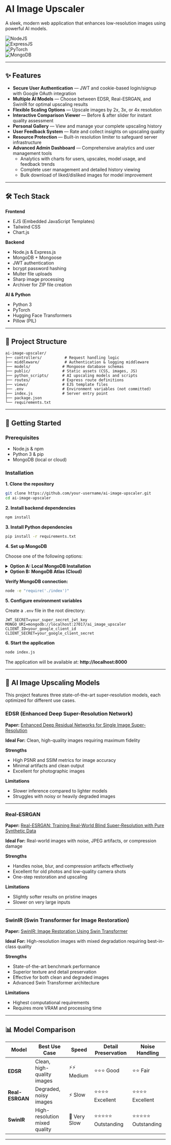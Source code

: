 # AI Image Upscaler

A sleek, modern web application that enhances low-resolution images using powerful AI models.

<div align="left">

![NodeJS](https://img.shields.io/badge/Node.js-339933?style=for-the-badge&logo=node.js&logoColor=white)  
![ExpressJS](https://img.shields.io/badge/Express.js-000000?style=for-the-badge&logo=express&logoColor=white)  
![PyTorch](https://img.shields.io/badge/PyTorch-EE4C2C?style=for-the-badge&logo=pytorch&logoColor=white)  
![MongoDB](https://img.shields.io/badge/MongoDB-47A248?style=for-the-badge&logo=mongodb&logoColor=white)

</div>

---

## ✨ Features

- **Secure User Authentication** — JWT and cookie-based login/signup with Google OAuth integration
- **Multiple AI Models** — Choose between EDSR, Real-ESRGAN, and SwinIR for optimal upscaling results
- **Flexible Scaling Options** — Upscale images by 2x, 3x, or 4x resolution
- **Interactive Comparison Viewer** — Before & after slider for instant quality assessment
- **Personal Gallery** — View and manage your complete upscaling history
- **User Feedback System** — Rate and collect insights on upscaling quality
- **Resource Protection** — Built-in resolution limiter to safeguard server infrastructure
- **Advanced Admin Dashboard** — Comprehensive analytics and user management tools
  - Analytics with charts for users, upscales, model usage, and feedback trends
  - Complete user management and detailed history viewing
  - Bulk download of liked/disliked images for model improvement

---

## 🛠️ Tech Stack

**Frontend**
- EJS (Embedded JavaScript Templates)
- Tailwind CSS
- Chart.js

**Backend**
- Node.js & Express.js
- MongoDB + Mongoose
- JWT authentication
- bcrypt password hashing
- Multer file uploads
- Sharp image processing
- Archiver for ZIP file creation

**AI & Python**
- Python 3
- PyTorch
- Hugging Face Transformers
- Pillow (PIL)

---

## 📁 Project Structure

```
ai-image-upscaler/
├── controllers/          # Request handling logic
├── middleware/           # Authentication & logging middleware
├── models/              # Mongoose database schemas
├── public/              # Static assets (CSS, images, JS)
├── python_scripts/      # AI upscaling models and scripts
├── routes/              # Express route definitions
├── views/               # EJS template files
├── .env                 # Environment variables (not committed)
├── index.js             # Server entry point
├── package.json
└── requirements.txt
```

---

## 🚀 Getting Started

### Prerequisites

- Node.js & npm
- Python 3 & pip
- MongoDB (local or cloud)

### Installation

**1. Clone the repository**

```bash
git clone https://github.com/your-username/ai-image-upscaler.git
cd ai-image-upscaler
```

**2. Install backend dependencies**

```bash
npm install
```

**3. Install Python dependencies**

```bash
pip install -r requirements.txt
```

**4. Set up MongoDB**

Choose one of the following options:

<details>
<summary><b>Option A: Local MongoDB Installation</b></summary>

**macOS (Homebrew):**
```bash
brew tap mongodb/brew
brew install mongodb-community@7.0
brew services start mongodb-community@7.0
```

**Ubuntu / Debian:**
```bash
sudo apt update
sudo apt install -y mongodb
sudo systemctl enable mongodb
sudo systemctl start mongodb
```

**Windows:**
- Download from [MongoDB Community Server](https://www.mongodb.com/try/download/community)
- Install with default settings and enable as Windows service
- Verify: `mongo --version`
- Start: `net start MongoDB`

**Connection string:** `mongodb://localhost:27017`

</details>

<details>
<summary><b>Option B: MongoDB Atlas (Cloud)</b></summary>

1. Go to [MongoDB Atlas](https://www.mongodb.com/cloud/atlas)
2. Create a free cluster and user account
3. Obtain your connection string (format: `mongodb+srv://<username>:<password>@cluster0.mongodb.net/<database>`)
4. Add to `.env` file as `MONGO_URI`

</details>

**Verify MongoDB connection:**

```bash
node -e "require('./index')"
```

**5. Configure environment variables**

Create a `.env` file in the root directory:

```env
JWT_SECRET=your_super_secret_jwt_key
MONGO_URI=mongodb://localhost:27017/ai_image_upscaler
CLIENT_ID=your_google_client_id
CLIENT_SECRET=your_google_client_secret
```

**6. Start the application**

```bash
node index.js
```

The application will be available at: **http://localhost:8000**

---

## 🤖 AI Image Upscaling Models

This project features three state-of-the-art super-resolution models, each optimized for different use cases.

### EDSR (Enhanced Deep Super-Resolution Network)

**Paper:** [Enhanced Deep Residual Networks for Single Image Super-Resolution](https://arxiv.org/abs/1707.02921)

**Ideal For:** Clean, high-quality images requiring maximum fidelity

**Strengths**
- High PSNR and SSIM metrics for image accuracy
- Minimal artifacts and clean output
- Excellent for photographic images

**Limitations**
- Slower inference compared to lighter models
- Struggles with noisy or heavily degraded images

---

### Real-ESRGAN

**Paper:** [Real-ESRGAN: Training Real-World Blind Super-Resolution with Pure Synthetic Data](https://arxiv.org/abs/2107.10833)

**Ideal For:** Real-world images with noise, JPEG artifacts, or compression damage

**Strengths**
- Handles noise, blur, and compression artifacts effectively
- Excellent for old photos and low-quality camera shots
- One-step restoration and upscaling

**Limitations**
- Slightly softer results on pristine images
- Slower on very large inputs

---

### SwinIR (Swin Transformer for Image Restoration)

**Paper:** [SwinIR: Image Restoration Using Swin Transformer](https://arxiv.org/abs/2108.10257)

**Ideal For:** High-resolution images with mixed degradation requiring best-in-class quality

**Strengths**
- State-of-the-art benchmark performance
- Superior texture and detail preservation
- Effective for both clean and degraded images
- Advanced Swin Transformer architecture

**Limitations**
- Highest computational requirements
- Requires more VRAM and processing time

---

## 📊 Model Comparison

| Model | Best Use Case | Speed | Detail Preservation | Noise Handling |
|-------|---------------|-------|---------------------|----------------|
| **EDSR** | Clean, high-quality images | ⚡⚡ Medium | ⭐⭐⭐ Good | ⭐⭐ Fair |
| **Real-ESRGAN** | Degraded, noisy images | ⚡ Slow | ⭐⭐⭐⭐ Excellent | ⭐⭐⭐⭐ Excellent |
| **SwinIR** | High-resolution mixed quality | 🐢 Very Slow | ⭐⭐⭐⭐⭐ Outstanding | ⭐⭐⭐⭐⭐ Outstanding |

---



